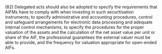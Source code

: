 (82) Delegated acts should also be adopted to specify the requirements that AIFMs have to comply with when investing in such securitisation instruments; to specify administrative and accounting procedures, control and safeguard arrangements for electronic data processing and adequate internal control mechanisms; to specify the procedures for the proper valuation of the assets and the calculation of the net asset value per unit or share of the AIF, the professional guarantees the external valuer must be able to provide, and the frequency for valuation appropriate for open-ended AIFs.